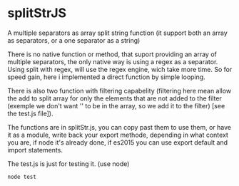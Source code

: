 # splitStrJS

A multiple separators as array split string function    (it support both an array as separators, or a one separator as a string)

There is no native function or method, that suport providing an array of multiple separators, the only native way is using a regex as a separator. Using split with regex, will use the regex engine, wich take more time. So for speed gain,  here i implemented a direct function by simple looping.

There is also two function with filtering capabelity (filtering here mean allow the add to split array for only the elements that are not added to the filter (exemple we don't want '' to be in the array, so we add it to the filter) [see the test.js file]). 

The functions are in splitStr.js, you can copy past them to use them, or have it as a module, write back your export methode, depending in what context you are, if node it's already done, if es2015 you can use export default and import statements.

The test.js is just for testing it. (use node)

```javascript
node test

```